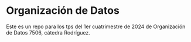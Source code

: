 # Organización de Datos
Este es un repo para los tps del 1er cuatrimestre de 2024 de Organización de Datos 7506, cátedra Rodríguez.